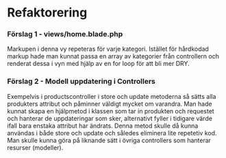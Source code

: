 # Refaktorering

### Förslag 1 - views/home.blade.php

Markupen i denna vy repeteras för varje kategori. Istället för hårdkodad markup hade man kunnat passa en array av kategorier från controllern och renderat dessa i vyn med hjälp av en for loop för att bli mer DRY.

### Förslag 2 - Modell uppdatering i Controllers

Exempelvis i productscontroller i store och update metoderna så sätts alla produkters attribut och påminner väldigt mycket om varandra.
Man hade kunnat skapa en hjälpmetod i klassen som tar in produkten och requestet och hanterar de uppdateringar som sker, alternativt fyller i tidigare värde ifall bara enstaka attribut har ändrats.
Denna metod skulle då kunna användas i både store och update och således eliminera lite repetetiv kod. Man skulle kunna göra på liknande sätt i övriga controllers som hanterar resurser (modeller).
